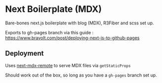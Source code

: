 # Next Boilerplate (MDX)

Bare-bones next.js boilerplate with blog (MDX), R3Fiber and scss set up.

Exports to gh-pages branch via this guide : https://www.bravolt.com/post/deploying-next-js-to-github-pages


## Deployment
Uses [next-mdx-remote](https://github.com/hashicorp/next-mdx-remote) to serve MDX files via `getStaticProps` 

Should work out of the box, so long as you have a `gh-pages` branch set up.
